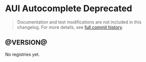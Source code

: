 # AUI Autocomplete Deprecated

> Documentation and test modifications are not included in this changelog. For more details, see [full commit history](https://github.com/liferay/alloy-ui/commits/master-deprecated/src/aui-autocomplete-deprecated).

## @VERSION@

No registries yet.
